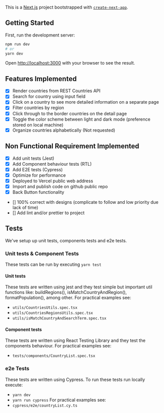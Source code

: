 This is a [Next.js](https://nextjs.org/) project bootstrapped with [`create-next-app`](https://github.com/vercel/next.js/tree/canary/packages/create-next-app).

## Getting Started

First, run the development server:

```bash
npm run dev
# or
yarn dev
```

Open [http://localhost:3000](http://localhost:3000) with your browser to see the result.

## Features Implemented
- [x] Render countries from REST Countries API
- [x] Search for country using input field
- [x] Click on a country to see more detailed information on a separate page
- [x] Filter countries by region
- [x] Click through to the border countries on the detail page
- [x] Toggle the color scheme between light and dark mode (preference stored on local machine)
- [x] Organize countries alphabetically (Not requested)

## Non Functional Requirement Implemented
- [x] Add unit tests (Jest)
- [x] Add Component behaviour tests (RTL)
- [x] Add E2E tests (Cypress)
- [x] Optimize for performance
- [x] Deployed to Vercel public web address
- [x] Import and publish code on github public repo
- [x] Back Button functionality
- [] 100% correct with designs (complicate to follow and low priority due lack of time)
- [] Add lint and/or prettier to project


## Tests

We've setup up unit tests, components tests and e2e tests.

### Unit tests & Component Tests

These tests can be run by executing `yarn test`

#### Unit tests 
These tests are written using jest and they test simple but important util functions like: buildRegions(), isMatchCountryAndRegion(), formatPopulation(), among other. 
For practical examples see: 
- `utils/CountriesUtils.spec.tsx`
- `utils/CountriesRegionsUtils.spec.tsx`
- `utils/isMatchCountryAndSearchTerm.spec.tsx`

#### Component tests
These tests are written using React Testing Library and they test the components behaviour.
For practical examples see:
- `tests/components/CountryList.spec.tsx`

### e2e Tests

These tests are written using Cypress. To run these tests run locally execute:
- `yarn dev`
- `yarn run cypress`
For practical examples see:
- `cypress/e2e/countryList.cy.ts`

